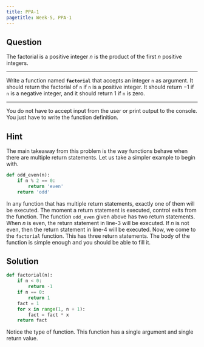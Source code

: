 ```yaml
---
title: PPA-1
pagetitle: Week-5, PPA-1
---
```


## Question

The factorial is a positive integer $n$ is the product of the first $n$ positive integers.

<hr>

Write a function named **`factorial`** that accepts an integer `n` as argument. It should return the factorial of `n` if `n` is a positive integer. It should return $-1$ if `n` is a negative integer, and it should return $1$ if `n` is zero.

<hr>

You do not have to accept input from the user or print output to the console. You just have to write the function definition.

## Hint

The main takeaway from this problem is the way functions behave when there are multiple return statements. Let us take a simpler example to begin with. 

```python
def odd_even(n):
    if n % 2 == 0:
        return 'even'
    return 'odd'
```

In any function that has multiple return statements, exactly one of them will be executed. The moment a return statement is executed, control exits from the function. The function `odd_even` given above has two return statements. When $n$ is even, the return statement in line-3 will be executed. If $n$ is not even, then the return statement in line-4 will be executed. Now, we come to the `factorial` function. This has three return statements. The body of the function is simple enough and you should be able to fill it.

## Solution

```python
def factorial(n):
    if n < 0:
        return -1
    if n == 0:
        return 1
    fact = 1
    for x in range(1, n + 1):
        fact = fact * x
    return fact
```

Notice the type of function. This function has a single argument and single return value.